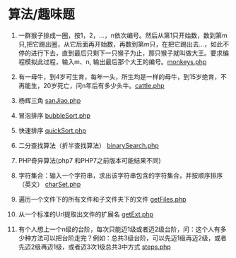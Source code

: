 # 算法/趣味题

1. 一群猴子排成一圈，按1，2，…，n依次编号。然后从第1只开始数，数到第m只,把它踢出圈，从它后面再开始数，再数到第m只，在把它踢出去…，如此不停的进行下去，直到最后只剩下一只猴子为止，那只猴子就叫做大王。要求编程模拟此过程，输入m、n, 输出最后那个大王的编号。[monkeys.php](https://github.com/shaoyuyuan/algorithm/monkeys.php)

2. 有一母牛，到4岁可生育，每年一头，所生均是一样的母牛，到15岁绝育，不再能生，20岁死亡，问n年后有多少头牛。[cattle.php](cattle.php)

3. 杨辉三角 [sanJiao.php](sanJiao.php)

4. 冒泡排序 [bubbleSort.php](bubbleSort.php)

5. 快速排序 [quickSort.php](quickSort.php)

6. 二分查找算法（折半查找算法） [binarySearch.php](binarySearch.php])

7. PHP奇异算法(php7 和PHP7之前版本可能结果不同)

8. 字符集合：输入一个字符串，求出该字符串包含的字符集合，并按顺序排序（英文） [charSet.php](charSet.php)

9. 遍历一个文件下的所有文件和子文件夹下的文件 [getFiles.php](getFiles.php)

10. 从一个标准的Url提取出文件的扩展名 [getExt.php](getExt.php)

11. 有个人想上一个n级的台阶，每次只能迈1级或者迈2级台阶，问：这个人有多少种方法可以把台阶走完？例如：总共3级台阶，可以先迈1级再迈2级，或者先迈2级再迈1级，或者迈3次1级总共3中方式 [steps.php](steps.php)
